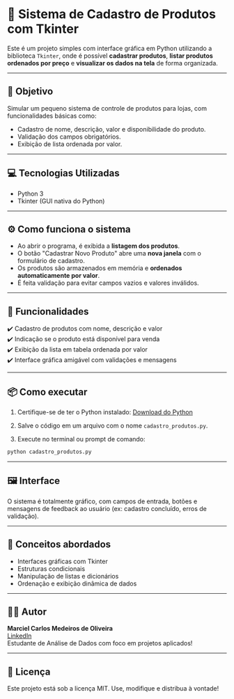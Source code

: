 
# 🛒 Sistema de Cadastro de Produtos com Tkinter

Este é um projeto simples com interface gráfica em Python utilizando a biblioteca `Tkinter`, onde é possível **cadastrar produtos**, **listar produtos ordenados por preço** e **visualizar os dados na tela** de forma organizada.

---

## 🎯 Objetivo

Simular um pequeno sistema de controle de produtos para lojas, com funcionalidades básicas como:
- Cadastro de nome, descrição, valor e disponibilidade do produto.
- Validação dos campos obrigatórios.
- Exibição de lista ordenada por valor.

---

## 💻 Tecnologias Utilizadas

- Python 3
- Tkinter (GUI nativa do Python)

---

## ⚙️ Como funciona o sistema

- Ao abrir o programa, é exibida a **listagem dos produtos**.
- O botão "Cadastrar Novo Produto" abre uma **nova janela** com o formulário de cadastro.
- Os produtos são armazenados em memória e **ordenados automaticamente por valor**.
- É feita validação para evitar campos vazios e valores inválidos.

---

## 🧠 Funcionalidades

✔️ Cadastro de produtos com nome, descrição e valor  
✔️ Indicação se o produto está disponível para venda  
✔️ Exibição da lista em tabela ordenada por valor  
✔️ Interface gráfica amigável com validações e mensagens

---

## 📦 Como executar

1. Certifique-se de ter o Python instalado:
    [Download do Python](https://www.python.org/downloads/)

2. Salve o código em um arquivo com o nome `cadastro_produtos.py`.

3. Execute no terminal ou prompt de comando:

```bash
python cadastro_produtos.py
```

---

## 🖼️ Interface

O sistema é totalmente gráfico, com campos de entrada, botões e mensagens de feedback ao usuário (ex: cadastro concluído, erros de validação).

---

## 📘 Conceitos abordados

- Interfaces gráficas com Tkinter
- Estruturas condicionais
- Manipulação de listas e dicionários
- Ordenação e exibição dinâmica de dados

---

## 👨‍💻 Autor

**Marciel Carlos Medeiros de Oliveira**  
[LinkedIn](https://www.linkedin.com/in/marciel-carlos-medeiros-de-oliveira-aa093029a)  
Estudante de Análise de Dados com foco em projetos aplicados!

---

## 📄 Licença

Este projeto está sob a licença MIT. Use, modifique e distribua à vontade!
